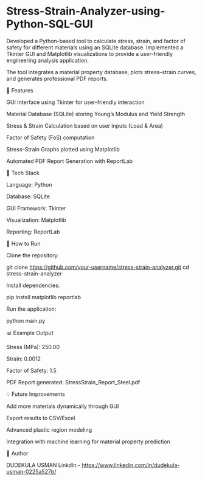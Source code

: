 # Stress-Strain-Analyzer-using-Python-SQL-GUI
Developed a Python-based tool to calculate stress, strain, and factor of safety for different materials using an SQLite database. Implemented a Tkinter GUI and Matplotlib visualizations to provide a user-friendly engineering analysis application.

The tool integrates a material property database, plots stress–strain curves, and generates professional PDF reports.

🔧 Features

GUI Interface using Tkinter for user-friendly interaction

Material Database (SQLite) storing Young’s Modulus and Yield Strength

Stress & Strain Calculation based on user inputs (Load & Area)

Factor of Safety (FoS) computation

Stress–Strain Graphs plotted using Matplotlib

Automated PDF Report Generation with ReportLab

📂 Tech Stack

Language: Python

Database: SQLite

GUI Framework: Tkinter

Visualization: Matplotlib

Reporting: ReportLab

🚀 How to Run

Clone the repository:

git clone https://github.com/your-username/stress-strain-analyzer.git
cd stress-strain-analyzer


Install dependencies:

pip install matplotlib reportlab


Run the application:

python main.py

📊 Example Output

Stress (MPa): 250.00

Strain: 0.0012

Factor of Safety: 1.5

PDF Report generated: StressStrain_Report_Steel.pdf

💡 Future Improvements

Add more materials dynamically through GUI

Export results to CSV/Excel

Advanced plastic region modeling

Integration with machine learning for material property prediction

👤 Author

DUDEKULA USMAN
Linkdln:- https://www.linkedin.com/in/dudekula-usman-0225a527b/


